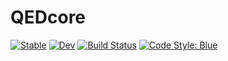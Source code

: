 # QEDcore

[![Stable](https://img.shields.io/badge/docs-stable-blue.svg)](https://QEDjl-project.github.io/QEDcore.jl/stable/)
[![Dev](https://img.shields.io/badge/docs-dev-blue.svg)](https://QEDjl-project.github.io/QEDcore.jl/dev/)
[![Build Status](https://github.com/QEDjl-project/QEDcore.jl/actions/workflows/CI.yml/badge.svg?branch=main)](https://github.com/QEDjl-project/QEDcore.jl/actions/workflows/CI.yml?query=branch%3Amain)
[![Code Style: Blue](https://img.shields.io/badge/code%20style-blue-4495d1.svg)](https://github.com/invenia/BlueStyle)
